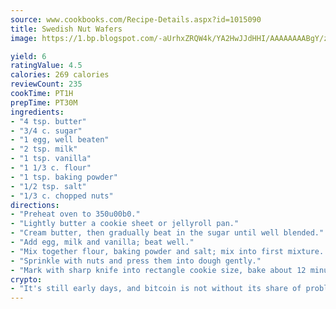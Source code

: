 ```yaml
---
source: www.cookbooks.com/Recipe-Details.aspx?id=1015090
title: Swedish Nut Wafers
image: https://1.bp.blogspot.com/-aUrhxZRQW4k/YA2HwJJdHHI/AAAAAAAABgY/z2R8OXCxqDoBQtRn-q-fHG8g9_G4G1HBwCLcBGAsYHQ/s320/13.png

yield: 6
ratingValue: 4.5
calories: 269 calories
reviewCount: 235
cookTime: PT1H
prepTime: PT30M
ingredients:
- "4 tsp. butter"
- "3/4 c. sugar"
- "1 egg, well beaten"
- "2 tsp. milk"
- "1 tsp. vanilla"
- "1 1/3 c. flour"
- "1 tsp. baking powder"
- "1/2 tsp. salt"
- "1/3 c. chopped nuts"
directions:
- "Preheat oven to 350u00b0."
- "Lightly butter a cookie sheet or jellyroll pan."
- "Cream butter, then gradually beat in the sugar until well blended."
- "Add egg, milk and vanilla; beat well."
- "Mix together flour, baking powder and salt; mix into first mixture. Spread dough onto the cookie sheet as thin as possible, just enough to cover pan."
- "Sprinkle with nuts and press them into dough gently."
- "Mark with sharp knife into rectangle cookie size, bake about 12 minutes."
crypto:
- "It's still early days, and bitcoin is not without its share of problems."
---
```


